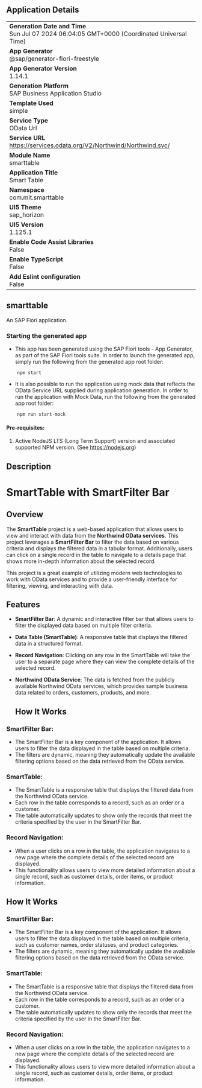 ## Application Details
|               |
| ------------- |
|**Generation Date and Time**<br>Sun Jul 07 2024 06:04:05 GMT+0000 (Coordinated Universal Time)|
|**App Generator**<br>@sap/generator-fiori-freestyle|
|**App Generator Version**<br>1.14.1|
|**Generation Platform**<br>SAP Business Application Studio|
|**Template Used**<br>simple|
|**Service Type**<br>OData Url|
|**Service URL**<br>https://services.odata.org/V2/Northwind/Northwind.svc/
|**Module Name**<br>smarttable|
|**Application Title**<br>Smart Table|
|**Namespace**<br>com.mit.smarttable|
|**UI5 Theme**<br>sap_horizon|
|**UI5 Version**<br>1.125.1|
|**Enable Code Assist Libraries**<br>False|
|**Enable TypeScript**<br>False|
|**Add Eslint configuration**<br>False|

## smarttable

An SAP Fiori application.

### Starting the generated app

-   This app has been generated using the SAP Fiori tools - App Generator, as part of the SAP Fiori tools suite.  In order to launch the generated app, simply run the following from the generated app root folder:

```
    npm start
```

- It is also possible to run the application using mock data that reflects the OData Service URL supplied during application generation.  In order to run the application with Mock Data, run the following from the generated app root folder:

```
    npm run start-mock
```

#### Pre-requisites:

1. Active NodeJS LTS (Long Term Support) version and associated supported NPM version.  (See https://nodejs.org)


## Description 

# SmartTable with SmartFilter Bar

## Overview

The **SmartTable** project is a web-based application that allows users to view and interact with data from the **Northwind OData services**. This project leverages a **SmartFilter Bar** to filter the data based on various criteria and displays the filtered data in a tabular format. Additionally, users can click on a single record in the table to navigate to a details page that shows more in-depth information about the selected record.

This project is a great example of utilizing modern web technologies to work with OData services and to provide a user-friendly interface for filtering, viewing, and interacting with data.

## Features

- **SmartFilter Bar**: A dynamic and interactive filter bar that allows users to filter the displayed data based on multiple filter criteria.
- **Data Table (SmartTable)**: A responsive table that displays the filtered data in a structured format.
- **Record Navigation**: Clicking on any row in the SmartTable will take the user to a separate page where they can view the complete details of the selected record.
- **Northwind OData Service**: The data is fetched from the publicly available Northwind OData services, which provides sample business data related to orders, customers, products, and more.

  ## How It Works

### SmartFilter Bar:
- The SmartFilter Bar is a key component of the application. It allows users to filter the data displayed in the table based on multiple criteria.
- The filters are dynamic, meaning they automatically update the available filtering options based on the data retrieved from the OData service.

### SmartTable:
- The SmartTable is a responsive table that displays the filtered data from the Northwind OData service.
- Each row in the table corresponds to a record, such as an order or a customer.
- The table automatically updates to show only the records that meet the criteria specified by the user in the SmartFilter Bar.

### Record Navigation:
- When a user clicks on a row in the table, the application navigates to a new page where the complete details of the selected record are displayed.
- This functionality allows users to view more detailed information about a single record, such as customer details, order items, or product information.

## How It Works

### SmartFilter Bar:
- The SmartFilter Bar is a key component of the application. It allows users to filter the data displayed in the table based on multiple criteria, such as customer names, order statuses, and product categories.
- The filters are dynamic, meaning they automatically update the available filtering options based on the data retrieved from the OData service.

### SmartTable:
- The SmartTable is a responsive table that displays the filtered data from the Northwind OData service.
- Each row in the table corresponds to a record, such as an order or a customer.
- The table automatically updates to show only the records that meet the criteria specified by the user in the SmartFilter Bar.

### Record Navigation:
- When a user clicks on a row in the table, the application navigates to a new page where the complete details of the selected record are displayed.
- This functionality allows users to view more detailed information about a single record, such as customer details, order items, or product information.





